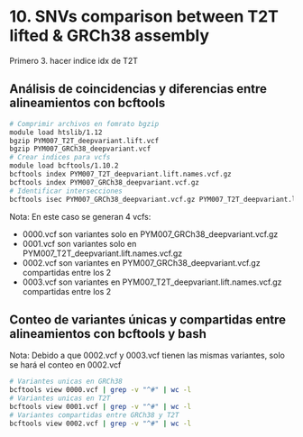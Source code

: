 # 10. SNVs comparison between T2T lifted & GRCh38 assembly

Primero 
3. hacer indice idx de T2T 

## Análisis de coincidencias y diferencias entre alineamientos con bcftools 
```bash
# Comprimir archivos en fomrato bgzip
module load htslib/1.12
bgzip PYM007_T2T_deepvariant.lift.vcf 
bgzip PYM007_GRCh38_deepvariant.vcf
# Crear indices para vcfs
module load bcftools/1.10.2
bcftools index PYM007_T2T_deepvariant.lift.names.vcf.gz
bcftools index PYM007_GRCh38_deepvariant.vcf.gz
# Identificar intersecciones
bcftools isec PYM007_GRCh38_deepvariant.vcf.gz PYM007_T2T_deepvariant.lift.names.vcf.gz -p VCFisec
```
Nota: En este caso se generan 4 vcfs:
- 0000.vcf son variantes solo en PYM007_GRCh38_deepvariant.vcf.gz
- 0001.vcf son variantes solo en PYM007_T2T_deepvariant.lift.names.vcf.gz
- 0002.vcf son variantes en PYM007_GRCh38_deepvariant.vcf.gz compartidas entre los 2
- 0003.vcf son variantes en PYM007_T2T_deepvariant.lift.names.vcf.gz compartidas entre los 2

## Conteo de variantes únicas y compartidas entre alineamientos con bcftools y bash 
Nota: Debido a que 0002.vcf y 0003.vcf tienen las mismas variantes, solo se hará el conteo en 0002.vcf
```bash
# Variantes unicas en GRCh38
bcftools view 0000.vcf | grep -v "^#" | wc -l
# Variantes unicas en T2T
bcftools view 0001.vcf | grep -v "^#" | wc -l
# Variantes compartidas entre GRCh38 y T2T
bcftools view 0002.vcf | grep -v "^#" | wc -l
```
